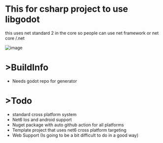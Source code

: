 # This for csharp project to use libgodot
this uses net standard 2 in the core so people can use net framework or net core /.net 

![image](https://user-images.githubusercontent.com/46481567/218472227-820c0188-87f7-43be-8125-dc82c6f0c907.png)

# >BuildInfo
- Needs godot repo for generator

# >Todo
- standard cross platform system
- Net6 Ios and android support
- Nuget package with auto github action for all platforms
- Template project that uses net6 cross platform targeting
- Web Support (Is going to be a bit difficult to do in a good way)
